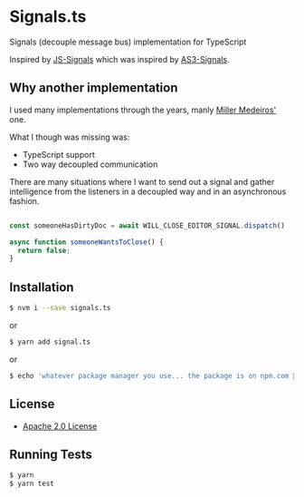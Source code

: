 # Signals.ts

Signals (decouple message bus) implementation for TypeScript

Inspired by [JS-Signals](https://github.com/millermedeiros/js-signals) which was inspired by [AS3-Signals](https://github.com/robertpenner/as3-signals).

## Why another implementation
I used many implementations through the years, manly [Miller Medeiros'](https://github.com/millermedeiros/js-signals) one.

What I though was missing was:
- TypeScript support 
- Two way decoupled communication

There are many situations where I want to send out a signal and gather intelligence from the listeners in a decoupled way and in an asynchronous fashion.

```typescript

const someoneHasDirtyDoc = await WILL_CLOSE_EDITOR_SIGNAL.dispatch()

async function someoneWantsToClose() {
  return false;
}

```

## Installation

```sh
$ nvm i --save signals.ts
```
or

```sh
$ yarn add signal.ts
```

or
```sh
$ echo 'whatever package manager you use... the package is on npm.com 🙂'
```



## License ##

 * [Apache 2.0 License](https://opensource.org/license/apache-2-0/)


## Running Tests ##

```sh
$ yarn
$ yarn test
